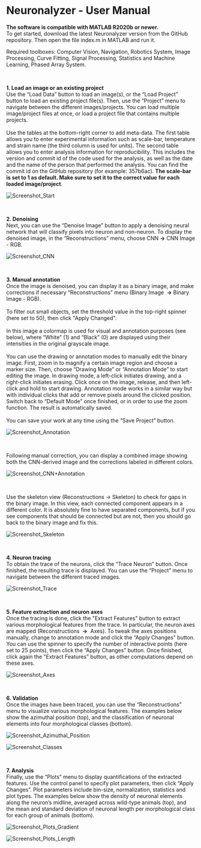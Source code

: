 # Neuronalyzer - User Manual

**The software is compatible with MATLAB R2020b or newer.** <br/>
To get started, download the latest Neuronalyzer version from the GitHub repository.
Then open the file index.m in MATLAB and run it.

Required toolboxes: Computer Vision, Navigation, Robotics System, Image Processing, 
Curve Fitting, Signal Processing, Statistics and Machine Learning, Phased Array System.

<br/>

**1. Load an image or an existing project** <br/>
    Use the “Load Data” button to load an image(s), or the “Load Project” button to load an existing
    project file(s). Then, use the “Project” menu to navigate between the different images/projects. You
    can load multiple image/project files at once, or load a project file that contains multiple projects.  <br/><br/>
    Use the tables at the bottom-right corner to add meta-data. The first table allows you to enter
    experimental information such as scale-bar, temperature and strain name (the third column is used
    for units). The second table allows you to enter analysis information for reproducibility. This includes
    the version and commit id of the code used for the analysis, as well as the date and the name of the
    person that performed the analysis. You can find the commit id on the GitHub repository (for
    example: 357b6ac). **The scale-bar is set to 1 as default. Make sure to set it to the correct value**
    **for each loaded image/project**.

![Screenshot_Start](https://user-images.githubusercontent.com/35100851/111909172-1b9b9880-8a54-11eb-82cf-d8203d966276.png)

<br/>

**2. Denoising** <br/>
    Next, you can use the “Denoise Image” button to apply a denoising neural network that will classify pixels into neuron and non-neuron.
	To display the denoised image, in the “Reconstructions” menu, choose CNN **→** CNN Image - RGB.

![Screenshot_CNN](https://user-images.githubusercontent.com/35100851/109167973-43118500-7776-11eb-9449-3ac13276bf51.png)

<br/>

**3. Manual annotation** <br/>
    Once the image is denoised, you can display it as a binary image, and make corrections if necessary “Reconstructions” menu 
	(Binary Image ​ **→** ​ Binary Image - RGB). <br/><br/>
    To filter out small objects, set the threshold value in the top-right spinner (here set to 50), then click "Apply Changed". <br/><br/>
	In this image a colormap is used for visual and annotation purposes (see below), where “White” (1)
    and “Black” (0) are displayed using their intensities in the original grayscale image. <br/><br/>
    You can use the drawing or annotation modes to manually edit the binary image. First, zoom in to
    magnify a certain image region and choose a marker size. Then, choose “Drawing Mode” or
    “Annotation Mode” to start editing the image. In drawing mode, a left-click initiates drawing, and a
    right-click initiates erasing. Click once on the image, release, and then left-click and hold to start
    drawing. Annotation mode works in a similar way but with individual clicks that add or remove pixels
    around the clicked position. Switch back to “Default Mode” once finished, or in order to use the
    zoom function. The result is automatically saved. <br/><br/>
    You can save your work at any time using the “Save Project” button.
    
![Screenshot_Annotation](https://user-images.githubusercontent.com/35100851/109167991-499ffc80-7776-11eb-94cf-1429548dc6a1.png)

<br/>

Following manual correction, you can display a combined image showing both the CNN-derived image and the corrections labeled in different colors.

![Screenshot_CNN+Annotation](https://user-images.githubusercontent.com/35100851/109168016-515fa100-7776-11eb-8edd-732d259def9e.png)

<br/>

Use the skeleton view (Reconstructions → Skeleton) to check for gaps in the binary image. In this view, each connected component appears in a different color.
It is absolutely fine to have separated components, but if you see components that should be connected but are not, then you should go back to the binary image and fix this.

![Screenshot_Skeleton](https://user-images.githubusercontent.com/35100851/111909190-3706a380-8a54-11eb-94c3-688d3ba41c32.png)

<br/>

**4. Neuron tracing** <br/>
    To obtain the trace of the neurons, click the “Trace Neuron” button. Once finished, the resulting
    trace is displayed. You can use the “Project” menu to navigate between the different traced images.
   
![Screenshot_Trace](https://user-images.githubusercontent.com/35100851/111909214-4ab20a00-8a54-11eb-92d0-f503b6fe06ed.png)

<br/>

**5. Feature extraction and neuron axes** <br/>
    Once the tracing is done, click the "Extract Features" button to extract various morphological features from the trace.
	In particular, the neuron axes are mapped (Reconstructions ​ **→** ​ Axes). To tweak the axes positions manually, change to annotation mode and click the “Apply Changes" button.
	You can use the spinner to specify the number of interactive points (here set to 25 points), then click the “Apply Changes” button.
	Once finished, click again the "Extract Features" button, as other computations depend on these axes.

![Screenshot_Axes](https://user-images.githubusercontent.com/35100851/111909224-58678f80-8a54-11eb-8ccf-744feda48483.png)

<br/>

**6. Validation** <br/>
    Once the images have been traced, you can use the “Reconstructions” menu to visualize various
    morphological features. The examples below show the azimuthal position (top), and
    the classification of neuronal elements into four morphological classes (bottom).

![Screenshot_Azimuthal_Position](https://user-images.githubusercontent.com/35100851/111909236-6c12f600-8a54-11eb-959e-d8ea25cb8f0f.png)

![Screenshot_Classes](https://user-images.githubusercontent.com/35100851/111909243-703f1380-8a54-11eb-8502-6d4176c82cc9.png)

<br/>

**7. Analysis** <br/>
    Finally, use the “Plots” menu to display quantifications of the extracted features. Use the control
    panel to specify plot parameters, then click “Apply Changes”. Plot parameters include bin-size,
    normalization, statistics and plot types. The examples below show the density of
    neuronal elements along the neuron’s midline, averaged across wild-type animals (top), and the mean and standard deviation
    of neuronal length per morphological class for each group of animals (bottom).

![Screenshot_Plots_Gradient](https://user-images.githubusercontent.com/35100851/111909276-95338680-8a54-11eb-94ae-315f3e22b4e9.png)

![Screenshot_Plots_Length](https://user-images.githubusercontent.com/35100851/104650330-ef5b4880-56ad-11eb-95be-c8e3d80ceb4e.png)
